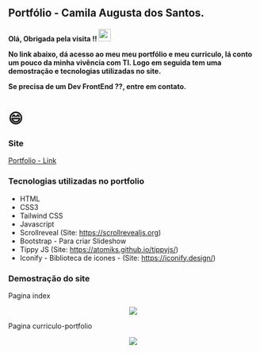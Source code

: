 ## Portfólio - Camila Augusta dos Santos.

<h4>
 Olá, Obrigada pela visita !!  <img src="https://media.giphy.com/media/hvRJCLFzcasrR4ia7z/giphy.gif" width="25px"/>
 
No link abaixo, dá acesso ao meu meu portfólio e meu curriculo, lá conto um pouco da minha vivência com TI. Logo em seguida tem uma demostração e tecnologias utilizadas no site.

Se precisa de um Dev FrontEnd ??, entre em contato.
 
 </h4>
 <h1>
 😄 
 </h1>

### Site
[Portfolio - Link](https://camila-github.github.io/portfolio-camila/)

### Tecnologias utilizadas no portfolio

- HTML 
- CSS3
- Tailwind CSS
- Javascript
- Scrollreveal (Site: https://scrollrevealjs.org)
- Bootstrap - Para criar Slideshow
- Tippy JS (Site: https://atomiks.github.io/tippyjs/)
- Iconify - Biblioteca de icones - (Site: https://iconify.design/)

### Demostração do site

Pagina index

<p align="center">
   <img src="https://github.com/camila-github/portfolio-camila/blob/main/docs/video-index.gif"/>
</p>

Pagina curriculo-portfolio

<p align="center">
   <img src="https://github.com/camila-github/portfolio-camila/blob/main/docs/video-curr-.gif"/>
</p>
